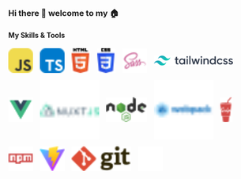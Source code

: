 ### Hi there 👋 welcome to my 🏠

#### My Skills & Tools
<div style="display: flex;align-items: center; gap:1em; flex-wrap: wrap">
    <img src="./assets/svgs/javascript.svg" alt="javascript" height="50">
    <img src="./assets/svgs/typescript.svg" alt="typescript" height="50">
    <img src="./assets/svgs/html-5.svg" alt="html" height="50">
    <img src="./assets/svgs/css-3.svg" alt="css" height="50">
    <img src="./assets/svgs/file-type-sass.svg" alt="sass" height="50">
    <img src="./assets/svgs/tailwindcss.svg" alt="tailwindcss" height="20">
    <img src="./assets/svgs/file-type-vue.svg" alt="vue" height="50">
    <img src="./assets/svgs/nuxtjs-wordmark.svg" alt="nuxt" width="120">
    <img src="./assets/svgs/nodejs.svg" alt="nodejs" height="50">
    <img src="./assets/svgs/webpack-wordmark.svg" alt="webpack" width="120">
    <img src="./assets/svgs/gulp.svg" alt="gulp" height="50">
    <img src="./assets/svgs/npm-wordmark.svg" alt="npm" height="50">
    <img src="./assets/svgs/vitejs.svg" alt="vite" height="50">
    <img src="./assets/svgs/git.svg" alt="git" height="50">
    <img src="./assets/svgs/iconify1.svg" alt="iconify" height="50">
</div>


<!--
**zhengjynicolas/zhengjynicolas** is a ✨ _special_ ✨ repository because its `README.md` (this file) appears on your GitHub profile.

Here are some ideas to get you started:

- 🔭 I’m currently working on ...
- 🌱 I’m currently learning ...
- 👯 I’m looking to collaborate on ...
- 🤔 I’m looking for help with ...
- 💬 Ask me about ...
- 📫 How to reach me: ...
- 😄 Pronouns: ...
- ⚡ Fun fact: ...
-->
